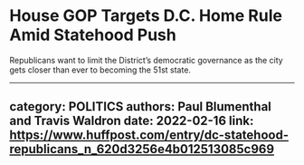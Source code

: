 # House GOP Targets D.C. Home Rule Amid Statehood Push

Republicans want to limit the District’s democratic governance as the city gets closer than ever to becoming the 51st state.

---
category: POLITICS
authors: Paul Blumenthal and Travis Waldron
date: 2022-02-16
link: https://www.huffpost.com/entry/dc-statehood-republicans_n_620d3256e4b012513085c969
---
